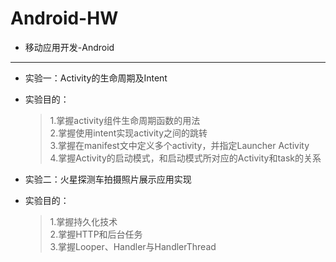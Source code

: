 # Android-HW
*    移动应用开发-Android
  ---
*    实验一：Activity的生命周期及Intent
*    实验目的：
     >1.掌握activity组件生命周期函数的用法  
     >2.掌握使用intent实现activity之间的跳转  
     >3.掌握在manifest文中定义多个activity，并指定Launcher Activity  
     >4.掌握Activity的启动模式，和启动模式所对应的Activity和task的关系


*    实验二：火星探测车拍摄照片展示应用实现
*    实验目的：
     >1.掌握持久化技术  
     >2.掌握HTTP和后台任务  
     >3.掌握Looper、Handler与HandlerThread    
     
  

